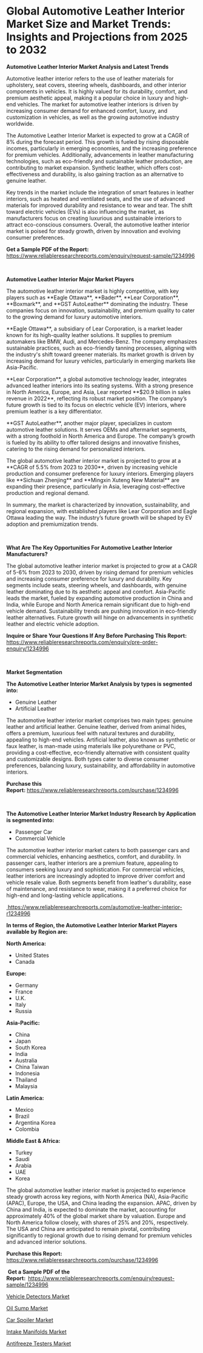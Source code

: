 <p><h1>Global Automotive Leather Interior Market Size and Market Trends: Insights and Projections from 2025 to 2032</h1></p><p><strong>Automotive Leather Interior Market Analysis and Latest Trends</strong></p>
<p><p>Automotive leather interior refers to the use of leather materials for upholstery, seat covers, steering wheels, dashboards, and other interior components in vehicles. It is highly valued for its durability, comfort, and premium aesthetic appeal, making it a popular choice in luxury and high-end vehicles. The market for automotive leather interiors is driven by increasing consumer demand for enhanced comfort, luxury, and customization in vehicles, as well as the growing automotive industry worldwide.</p><p>The Automotive Leather Interior Market is expected to grow at a CAGR of 8% during the forecast period. This growth is fueled by rising disposable incomes, particularly in emerging economies, and the increasing preference for premium vehicles. Additionally, advancements in leather manufacturing technologies, such as eco-friendly and sustainable leather production, are contributing to market expansion. Synthetic leather, which offers cost-effectiveness and durability, is also gaining traction as an alternative to genuine leather.</p><p>Key trends in the market include the integration of smart features in leather interiors, such as heated and ventilated seats, and the use of advanced materials for improved durability and resistance to wear and tear. The shift toward electric vehicles (EVs) is also influencing the market, as manufacturers focus on creating luxurious and sustainable interiors to attract eco-conscious consumers. Overall, the automotive leather interior market is poised for steady growth, driven by innovation and evolving consumer preferences.</p></p>
<p><strong>Get a Sample PDF of the Report:&nbsp;</strong> <a href="https://www.reliableresearchreports.com/enquiry/request-sample/1234996?utm_campaign=33&utm_medium=2&utm_source=Github&utm_content=ia&utm_term=21012025&utm_id=automotive-leather-interior">https://www.reliableresearchreports.com/enquiry/request-sample/1234996</a></p>
<p>&nbsp;</p>
<p><strong>Automotive Leather Interior Major Market Players</strong></p>
<p><p>The automotive leather interior market is highly competitive, with key players such as **Eagle Ottawa**, **Bader**, **Lear Corporation**, **Boxmark**, and **GST AutoLeather** dominating the industry. These companies focus on innovation, sustainability, and premium quality to cater to the growing demand for luxury automotive interiors.</p><p>**Eagle Ottawa**, a subsidiary of Lear Corporation, is a market leader known for its high-quality leather solutions. It supplies to premium automakers like BMW, Audi, and Mercedes-Benz. The company emphasizes sustainable practices, such as eco-friendly tanning processes, aligning with the industry's shift toward greener materials. Its market growth is driven by increasing demand for luxury vehicles, particularly in emerging markets like Asia-Pacific.</p><p>**Lear Corporation**, a global automotive technology leader, integrates advanced leather interiors into its seating systems. With a strong presence in North America, Europe, and Asia, Lear reported **$20.9 billion in sales revenue in 2022**, reflecting its robust market position. The company’s future growth is tied to its focus on electric vehicle (EV) interiors, where premium leather is a key differentiator.</p><p>**GST AutoLeather**, another major player, specializes in custom automotive leather solutions. It serves OEMs and aftermarket segments, with a strong foothold in North America and Europe. The company’s growth is fueled by its ability to offer tailored designs and innovative finishes, catering to the rising demand for personalized interiors.</p><p>The global automotive leather interior market is projected to grow at a **CAGR of 5.5% from 2023 to 2030**, driven by increasing vehicle production and consumer preference for luxury interiors. Emerging players like **Sichuan Zhenjing** and **Mingxin Xuteng New Material** are expanding their presence, particularly in Asia, leveraging cost-effective production and regional demand.</p><p>In summary, the market is characterized by innovation, sustainability, and regional expansion, with established players like Lear Corporation and Eagle Ottawa leading the way. The industry’s future growth will be shaped by EV adoption and premiumization trends.</p></p>
<p>&nbsp;</p>
<p><strong>What Are The Key Opportunities For Automotive Leather Interior Manufacturers?</strong></p>
<p><p>The global automotive leather interior market is projected to grow at a CAGR of 5-6% from 2023 to 2030, driven by rising demand for premium vehicles and increasing consumer preference for luxury and durability. Key segments include seats, steering wheels, and dashboards, with genuine leather dominating due to its aesthetic appeal and comfort. Asia-Pacific leads the market, fueled by expanding automotive production in China and India, while Europe and North America remain significant due to high-end vehicle demand. Sustainability trends are pushing innovation in eco-friendly leather alternatives. Future growth will hinge on advancements in synthetic leather and electric vehicle adoption.</p></p>
<p><strong>Inquire or Share Your Questions If Any Before Purchasing This Report:</strong> <a href="https://www.reliableresearchreports.com/enquiry/pre-order-enquiry/1234996?utm_campaign=33&utm_medium=2&utm_source=Github&utm_content=ia&utm_term=21012025&utm_id=automotive-leather-interior">https://www.reliableresearchreports.com/enquiry/pre-order-enquiry/1234996</a></p>
<p>&nbsp;</p>
<p><strong>Market Segmentation</strong></p>
<p><strong>The Automotive Leather Interior Market Analysis by types is segmented into:</strong></p>
<p><ul><li>Genuine Leather</li><li>Artificial Leather</li></ul></p>
<p><p>The automotive leather interior market comprises two main types: genuine leather and artificial leather. Genuine leather, derived from animal hides, offers a premium, luxurious feel with natural textures and durability, appealing to high-end vehicles. Artificial leather, also known as synthetic or faux leather, is man-made using materials like polyurethane or PVC, providing a cost-effective, eco-friendly alternative with consistent quality and customizable designs. Both types cater to diverse consumer preferences, balancing luxury, sustainability, and affordability in automotive interiors.</p></p>
<p><strong>Purchase this Report:&nbsp;</strong><a href="https://www.reliableresearchreports.com/purchase/1234996?utm_campaign=33&utm_medium=2&utm_source=Github&utm_content=ia&utm_term=21012025&utm_id=automotive-leather-interior">https://www.reliableresearchreports.com/purchase/1234996</a></p>
<p>&nbsp;</p>
<p><strong>The Automotive Leather Interior Market Industry Research by Application is segmented into:</strong></p>
<p><ul><li>Passenger Car</li><li>Commercial Vehicle</li></ul></p>
<p><p>The automotive leather interior market caters to both passenger cars and commercial vehicles, enhancing aesthetics, comfort, and durability. In passenger cars, leather interiors are a premium feature, appealing to consumers seeking luxury and sophistication. For commercial vehicles, leather interiors are increasingly adopted to improve driver comfort and vehicle resale value. Both segments benefit from leather's durability, ease of maintenance, and resistance to wear, making it a preferred choice for high-end and long-lasting vehicle applications.</p></p>
<p><a href="https://www.reliableresearchreports.com/automotive-leather-interior-r1234996?utm_campaign=33&utm_medium=2&utm_source=Github&utm_content=ia&utm_term=21012025&utm_id=automotive-leather-interior">&nbsp;https://www.reliableresearchreports.com/automotive-leather-interior-r1234996</a></p>
<p><strong>In terms of Region, the Automotive Leather Interior Market Players available by Region are:</strong></p>
<p>
    <p> <strong> North America: </strong>
        <ul>
            <li>United States</li>
            <li>Canada</li>
        </ul>
        </p> 
    <p> <strong> Europe: </strong>
        <ul>
            <li>Germany</li>
            <li>France</li>
            <li>U.K.</li>
            <li>Italy</li>
            <li>Russia</li>
        </ul>
        </p> 
    <p> <strong> Asia-Pacific: </strong>
        <ul>
            <li>China</li>
            <li>Japan</li>
            <li>South Korea</li>
            <li>India</li>
            <li>Australia</li>
            <li>China Taiwan</li>
            <li>Indonesia</li>
            <li>Thailand</li>
            <li>Malaysia</li>
        </ul>
        </p> 
    <p> <strong> Latin America: </strong>
        <ul>
            <li>Mexico</li>
            <li>Brazil</li>
            <li>Argentina Korea</li>
            <li>Colombia</li>
        </ul>
        </p> 
    <p> <strong> Middle East & Africa: </strong>
        <ul>
            <li>Turkey</li>
            <li>Saudi</li>
            <li>Arabia</li>
            <li>UAE</li>
            <li>Korea</li>
        </ul>
    </p>
    </p>
<p><p>The global automotive leather interior market is projected to experience steady growth across key regions, with North America (NA), Asia-Pacific (APAC), Europe, the USA, and China leading the expansion. APAC, driven by China and India, is expected to dominate the market, accounting for approximately 40% of the global market share by valuation. Europe and North America follow closely, with shares of 25% and 20%, respectively. The USA and China are anticipated to remain pivotal, contributing significantly to regional growth due to rising demand for premium vehicles and advanced interior solutions.</p></p>
<p><strong>Purchase this Report: </strong><a href="https://www.reliableresearchreports.com/purchase/1234996?utm_campaign=33&utm_medium=2&utm_source=Github&utm_content=ia&utm_term=21012025&utm_id=automotive-leather-interior">https://www.reliableresearchreports.com/purchase/1234996</a></p>
<p>&nbsp;<strong>Get a Sample PDF of the Report:&nbsp;&nbsp;</strong><a href="https://www.reliableresearchreports.com/enquiry/request-sample/1234996?utm_campaign=33&utm_medium=2&utm_source=Github&utm_content=ia&utm_term=21012025&utm_id=automotive-leather-interior">https://www.reliableresearchreports.com/enquiry/request-sample/1234996</a></p>
<p><strong></strong></p>
<p><p><a href="https://github.com/chongseney974/Market-Research-Report-List-1/blob/main/vehicle-detectors-market.md?utm_campaign=33&utm_medium=2&utm_source=Github&utm_content=ia&utm_term=21012025&utm_id=automotive-leather-interior">Vehicle Detectors Market</a></p><p><a href="https://github.com/nathaliehurles7142/Market-Research-Report-List-1/blob/main/oil-sump-market.md?utm_campaign=33&utm_medium=2&utm_source=Github&utm_content=ia&utm_term=21012025&utm_id=automotive-leather-interior">Oil Sump Market</a></p><p><a href="https://github.com/ElviraLeka1962/Market-Research-Report-List-1/blob/main/car-spoiler-market.md?utm_campaign=33&utm_medium=2&utm_source=Github&utm_content=ia&utm_term=21012025&utm_id=automotive-leather-interior">Car Spoiler Market</a></p><p><a href="https://github.com/rosalinebhakta48/Market-Research-Report-List-1/blob/main/intake-manifolds-market.md?utm_campaign=33&utm_medium=2&utm_source=Github&utm_content=ia&utm_term=21012025&utm_id=automotive-leather-interior">Intake Manifolds Market</a></p><p><a href="https://github.com/darenph8er/Market-Research-Report-List-1/blob/main/antifreeze-testers-market.md?utm_campaign=33&utm_medium=2&utm_source=Github&utm_content=ia&utm_term=21012025&utm_id=automotive-leather-interior">Antifreeze Testers Market</a></p></p>